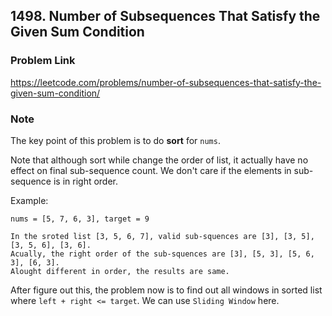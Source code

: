 ## 1498. Number of Subsequences That Satisfy the Given Sum Condition

### Problem Link 
https://leetcode.com/problems/number-of-subsequences-that-satisfy-the-given-sum-condition/

### Note
The key point of this problem is to do **sort** for `nums`.

Note that although sort while change the order of list, it actually have no effect on final sub-sequence count. We
 don't care if the elements in sub-sequence is in right order.
 
Example: 
 
```
nums = [5, 7, 6, 3], target = 9

In the sroted list [3, 5, 6, 7], valid sub-squences are [3], [3, 5], [3, 5, 6], [3, 6].
Acually, the right order of the sub-squences are [3], [5, 3], [5, 6, 3], [6, 3].
Alought different in order, the results are same.

```

After figure out this, the problem now is to find out all windows in sorted list where `left + right <= target`. We
 can use `Sliding Window` here.